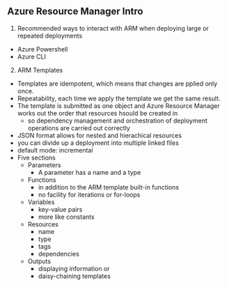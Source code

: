 ## Azure Resource Manager Intro
1. Recommended ways to interact with ARM when deploying large or repeated deployments
  - Azure Powershell
  - Azure CLI 
2. ARM Templates
  - Templates are idempotent, which means that changes are pplied only once.
  - Repeatability, each time we apply the template we get the same result.
  - The template is submitted as one object and Azure Resource Manager works out the order that resources hsould be created in
    - so dependency management and orchestration of deployment operations are carried out correctly
  - JSON format allows for nested and hierachical resources
  - you can divide up a deployment into multiple linked files
  - default mode: incremental
  - Five sections
    - Parameters
      - A parameter has a name and a type
    - Functions
      - in addition to the ARM template built-in functions
      - no facility for iterations or for-loops
    - Variables
      - key-value pairs
      - more like constants
    - Resources
      - name
      - type
      - tags
      - dependencies
    - Outputs
      - displaying information or
      - daisy-chaining templates
